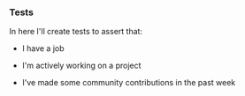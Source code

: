 ### Tests

In here I'll create tests to assert that:

* I have a job

* I'm actively working on a project

* I've made some community contributions in the past week
